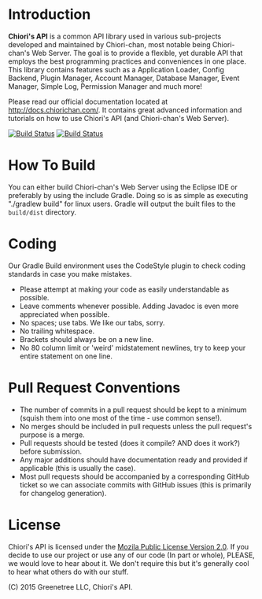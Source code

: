 # Introduction
**Chiori's API** is a common API library used in various sub-projects developed and maintained by Chiori-chan, most notable being Chiori-chan's Web Server. The goal is to provide a flexible, yet durable API that employs the best programming practices and conveniences in one place. This library contains features such as a Application Loader, Config Backend, Plugin Manager, Account Manager, Database Manager, Event Manager, Simple Log, Permission Manager and much more!

Please read our official documentation located at http://docs.chiorichan.com/. It contains great advanced information and tutorials on how to use Chiori's API (and Chiori-chan's Web Server).

[![Build Status](http://jenkins.chiorichan.com/buildStatus/icon?job=ChioriAPI)](http://jenkins.chiorichan.com/job/ChioriAPI/)
[![Build Status](https://travis-ci.org/ChioriGreene/ChioriAPI.svg?branch=master)](https://travis-ci.org/ChioriGreene/ChioriAPI)

# How To Build
You can either build Chiori-chan's Web Server using the Eclipse IDE or preferably by using the include Gradle. Doing so is as simple as executing "./gradlew build" for linux users. Gradle will output the built files to the `build/dist` directory.

# Coding
Our Gradle Build environment uses the CodeStyle plugin to check coding standards in case you make mistakes.

* Please attempt at making your code as easily understandable as possible.
* Leave comments whenever possible. Adding Javadoc is even more appreciated when possible.
* No spaces; use tabs. We like our tabs, sorry.
* No trailing whitespace.
* Brackets should always be on a new line.
* No 80 column limit or 'weird' midstatement newlines, try to keep your entire statement on one line.

# Pull Request Conventions
* The number of commits in a pull request should be kept to a minimum (squish them into one most of the time - use common sense!).
* No merges should be included in pull requests unless the pull request's purpose is a merge.
* Pull requests should be tested (does it compile? AND does it work?) before submission.
* Any major additions should have documentation ready and provided if applicable (this is usually the case).
* Most pull requests should be accompanied by a corresponding GitHub ticket so we can associate commits with GitHub issues (this is primarily for changelog generation).

# License
Chiori's API is licensed under the [Mozila Public License Version 2.0](https://www.mozilla.org/en-US/MPL/2.0/). If you decide to use our project or use any of our code (In part or whole), PLEASE, we would love to hear about it. We don't require this but it's generally cool to hear what others do with our stuff.

\(C) 2015 Greenetree LLC, Chiori's API.
